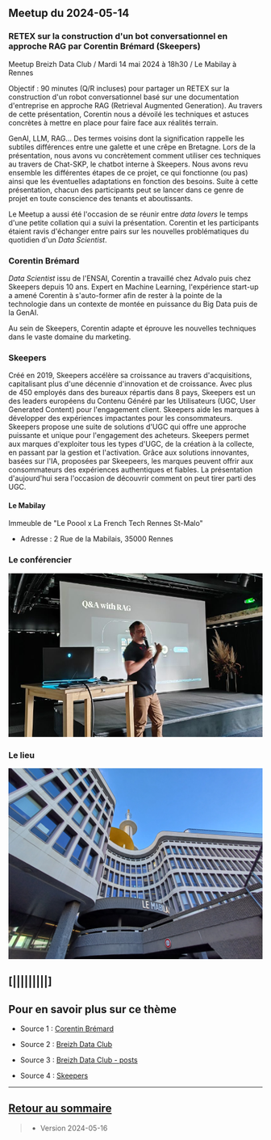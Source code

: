 ## Meetup du 2024-05-14

### RETEX sur la construction d'un bot conversationnel en approche RAG par Corentin Brémard (Skeepers)
Meetup Breizh Data Club / Mardi 14 mai 2024 à 18h30 / Le Mabilay à Rennes

Objectif : 90 minutes (Q/R incluses) pour partager un RETEX sur la construction d'un robot conversationnel basé sur une documentation d'entreprise en approche RAG (Retrieval Augmented Generation). Au travers de cette présentation, Corentin nous a dévoilé les techniques et astuces concrètes à mettre en place pour faire face aux réalités terrain.

GenAI, LLM, RAG... Des termes voisins dont la signification rappelle les subtiles différences entre une galette et une crêpe en Bretagne. Lors de la présentation, nous avons vu concrètement comment utiliser ces techniques au travers de Chat-SKP, le chatbot interne à Skeepers. Nous avons revu ensemble les différentes étapes de ce projet, ce qui fonctionne (ou pas) ainsi que les éventuelles adaptations en fonction des besoins. Suite à cette présentation, chacun des participants peut se lancer dans ce genre de projet en toute conscience des tenants et aboutissants.

Le Meetup a aussi été l'occasion de se réunir entre _data lovers_ le temps d'une petite collation qui a suivi la présentation. Corentin et les participants étaient ravis d'échanger entre pairs sur les nouvelles problématiques du quotidien d'un _Data Scientist_. 

### Corentin Brémard
_Data Scientist_ issu de l'ENSAI, Corentin a travaillé chez Advalo puis chez Skeepers depuis 10 ans. 
Expert en Machine Learning, l'expérience start-up a amené Corentin à s'auto-former afin de rester à la pointe de la technologie dans un contexte de montée en puissance du Big Data puis de la GenAI.

Au sein de Skeepers, Corentin adapte et éprouve les nouvelles techniques dans le vaste domaine du marketing.

### Skeepers
Créé en 2019, Skeepers accélère sa croissance au travers d'acquisitions, capitalisant plus d'une décennie d'innovation et de croissance. Avec plus de 450 employés dans des bureaux répartis dans 8 pays, Skeepers est un des leaders européens du Contenu Généré par les Utilisateurs (UGC, User Generated Content) pour l'engagement client. Skeepers aide les marques à développer des expériences impactantes pour les consommateurs. Skeepers propose une suite de solutions d'UGC qui offre une approche puissante et unique pour l'engagement des acheteurs. Skeepers permet aux marques d'exploiter tous les types d'UGC, de la création à la collecte, en passant par la gestion et l'activation. Grâce aux solutions innovantes, basées sur l'IA, proposées par Skeepeers, les marques peuvent offrir aux consommateurs des expériences authentiques et fiables. La présentation d'aujourd'hui sera l'occasion de découvrir comment on peut tirer parti des UGC.

#### Le Mabilay 
Immeuble de "Le Poool x La French Tech Rennes St-Malo"
  
- Adresse : 2 Rue de la Mabilais, 35000 Rennes

### Le conférencier
![Photo001](../illustrim/Photos/2024-05-14_BDC_Meetup_CorentinBjpg.jpg)

### Le lieu
![Photo002](../illustrim/Photos/2024-05-14_LeMabilay.jpg)


## [|||||||||]

## Pour en savoir plus sur ce thème

- Source 1 : [Corentin Brémard](https://www.linkedin.com/in/corentinbremard/)

- Source 2 : [Breizh Data Club](https://www.linkedin.com/company/breizhdataclub/)

- Source 3 : [Breizh Data Club - posts](https://www.linkedin.com/company/breizhdataclub/posts/)
  
- Source 4 : [Skeepers](https://skeepers.io/fr/)


---

## [Retour au sommaire](https://dcn-prof.github.io/breizhdataclub/)
  
>

>  *  Version 2024-05-16
